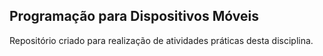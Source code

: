 ## Programação para Dispositivos Móveis

Repositório criado para realização de atividades práticas desta disciplina.